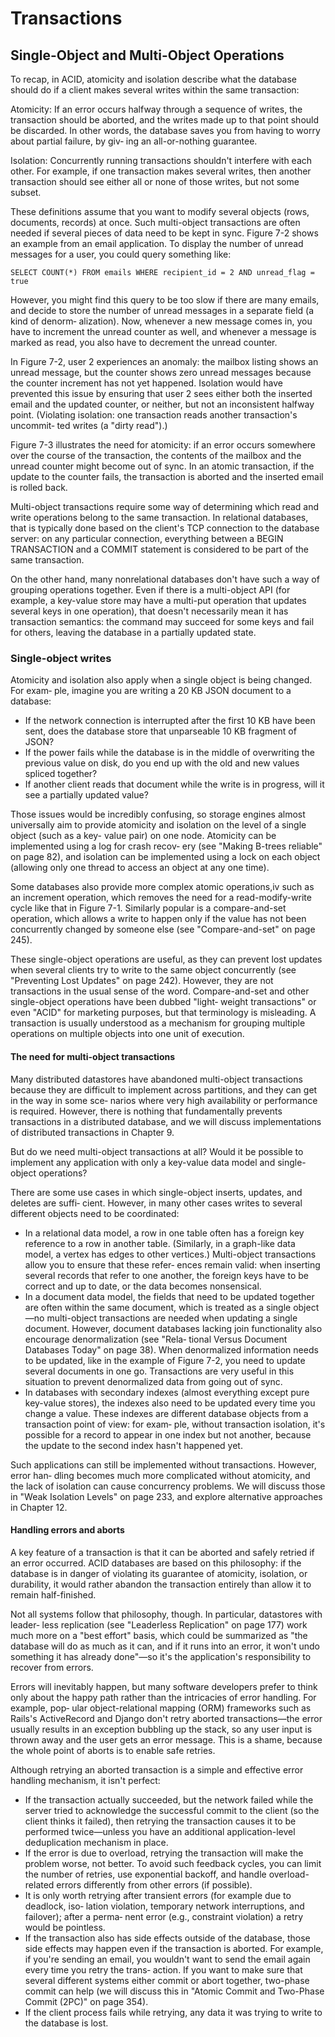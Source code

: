 # Transactions
## Single-Object and Multi-Object Operations
To recap, in ACID, atomicity and isolation describe what the database should do if a client makes several writes within the same transaction:

Atomicity: If an error occurs halfway through a sequence of writes, the transaction should be aborted, and the writes made up to that point should be discarded. In other words, the database saves you from having to worry about partial failure, by giv‐ ing an all-or-nothing guarantee.

Isolation: Concurrently running transactions shouldn't interfere with each other. For example, if one transaction makes several writes, then another transaction should see either all or none of those writes, but not some subset.

These definitions assume that you want to modify several objects (rows, documents, records) at once. Such multi-object transactions are often needed if several pieces of data need to be kept in sync. Figure 7-2 shows an example from an email application. To display the number of unread messages for a user, you could query something like:
```
SELECT COUNT(*) FROM emails WHERE recipient_id = 2 AND unread_flag = true
```
However, you might find this query to be too slow if there are many emails, and decide to store the number of unread messages in a separate field (a kind of denorm‐ alization). Now, whenever a new message comes in, you have to increment the unread counter as well, and whenever a message is marked as read, you also have to decrement the unread counter.

In Figure 7-2, user 2 experiences an anomaly: the mailbox listing shows an unread message, but the counter shows zero unread messages because the counter increment has not yet happened. Isolation would have prevented this issue by ensuring that user 2 sees either both the inserted email and the updated counter, or neither, but not an inconsistent halfway point. (Violating isolation: one transaction reads another transaction's uncommit‐ ted writes (a "dirty read").)

Figure 7-3 illustrates the need for atomicity: if an error occurs somewhere over the course of the transaction, the contents of the mailbox and the unread counter might become out of sync. In an atomic transaction, if the update to the counter fails, the transaction is aborted and the inserted email is rolled back.

Multi-object transactions require some way of determining which read and write operations belong to the same transaction. In relational databases, that is typically done based on the client's TCP connection to the database server: on any particular connection, everything between a BEGIN TRANSACTION and a COMMIT statement is considered to be part of the same transaction.

On the other hand, many nonrelational databases don't have such a way of grouping operations together. Even if there is a multi-object API (for example, a key-value store may have a multi-put operation that updates several keys in one operation), that doesn't necessarily mean it has transaction semantics: the command may succeed for some keys and fail for others, leaving the database in a partially updated state.

### Single-object writes
Atomicity and isolation also apply when a single object is being changed. For exam‐ ple, imagine you are writing a 20 KB JSON document to a database:
* If the network connection is interrupted after the first 10 KB have been sent, does the database store that unparseable 10 KB fragment of JSON?
* If the power fails while the database is in the middle of overwriting the previous value on disk, do you end up with the old and new values spliced together?
* If another client reads that document while the write is in progress, will it see a partially updated value?

Those issues would be incredibly confusing, so storage engines almost universally aim to provide atomicity and isolation on the level of a single object (such as a key- value pair) on one node. Atomicity can be implemented using a log for crash recov‐ ery (see "Making B-trees reliable" on page 82), and isolation can be implemented using a lock on each object (allowing only one thread to access an object at any one time).

Some databases also provide more complex atomic operations,iv such as an increment operation, which removes the need for a read-modify-write cycle like that in Figure 7-1. Similarly popular is a compare-and-set operation, which allows a write to happen only if the value has not been concurrently changed by someone else (see "Compare-and-set" on page 245).

These single-object operations are useful, as they can prevent lost updates when several clients try to write to the same object concurrently (see "Preventing Lost Updates" on page 242). However, they are not transactions in the usual sense of the word. Compare-and-set and other single-object operations have been dubbed "light‐ weight transactions" or even "ACID" for marketing purposes, but that terminology is misleading. A transaction is usually understood as a mechanism for grouping multiple operations on multiple objects into one unit of execution.

#### The need for multi-object transactions
Many distributed datastores have abandoned multi-object transactions because they are difficult to implement across partitions, and they can get in the way in some sce‐ narios where very high availability or performance is required. However, there is nothing that fundamentally prevents transactions in a distributed database, and we will discuss implementations of distributed transactions in Chapter 9.

But do we need multi-object transactions at all? Would it be possible to implement any application with only a key-value data model and single-object operations?

There are some use cases in which single-object inserts, updates, and deletes are suffi‐ cient. However, in many other cases writes to several different objects need to be coordinated:
* In a relational data model, a row in one table often has a foreign key reference to a row in another table. (Similarly, in a graph-like data model, a vertex has edges to other vertices.) Multi-object transactions allow you to ensure that these refer‐ ences remain valid: when inserting several records that refer to one another, the foreign keys have to be correct and up to date, or the data becomes nonsensical.
* In a document data model, the fields that need to be updated together are often within the same document, which is treated as a single object—no multi-object transactions are needed when updating a single document. However, document databases lacking join functionality also encourage denormalization (see "Rela‐ tional Versus Document Databases Today" on page 38). When denormalized information needs to be updated, like in the example of Figure 7-2, you need to update several documents in one go. Transactions are very useful in this situation to prevent denormalized data from going out of sync.
* In databases with secondary indexes (almost everything except pure key-value stores), the indexes also need to be updated every time you change a value. These indexes are different database objects from a transaction point of view: for exam‐ ple, without transaction isolation, it's possible for a record to appear in one index but not another, because the update to the second index hasn't happened yet.

Such applications can still be implemented without transactions. However, error han‐ dling becomes much more complicated without atomicity, and the lack of isolation can cause concurrency problems. We will discuss those in "Weak Isolation Levels" on page 233, and explore alternative approaches in Chapter 12.

#### Handling errors and aborts
A key feature of a transaction is that it can be aborted and safely retried if an error occurred. ACID databases are based on this philosophy: if the database is in danger of violating its guarantee of atomicity, isolation, or durability, it would rather abandon the transaction entirely than allow it to remain half-finished.

Not all systems follow that philosophy, though. In particular, datastores with leader‐ less replication (see "Leaderless Replication" on page 177) work much more on a "best effort" basis, which could be summarized as "the database will do as much as it can, and if it runs into an error, it won't undo something it has already done"—so it's the application's responsibility to recover from errors.

Errors will inevitably happen, but many software developers prefer to think only about the happy path rather than the intricacies of error handling. For example, pop‐ ular object-relational mapping (ORM) frameworks such as Rails's ActiveRecord and Django don't retry aborted transactions—the error usually results in an exception bubbling up the stack, so any user input is thrown away and the user gets an error message. This is a shame, because the whole point of aborts is to enable safe retries.

Although retrying an aborted transaction is a simple and effective error handling mechanism, it isn't perfect:
* If the transaction actually succeeded, but the network failed while the server tried to acknowledge the successful commit to the client (so the client thinks it failed), then retrying the transaction causes it to be performed twice—unless you have an additional application-level deduplication mechanism in place.
* If the error is due to overload, retrying the transaction will make the problem worse, not better. To avoid such feedback cycles, you can limit the number of retries, use exponential backoff, and handle overload-related errors differently from other errors (if possible).
* It is only worth retrying after transient errors (for example due to deadlock, iso‐ lation violation, temporary network interruptions, and failover); after a perma‐ nent error (e.g., constraint violation) a retry would be pointless.
* If the transaction also has side effects outside of the database, those side effects may happen even if the transaction is aborted. For example, if you're sending an email, you wouldn't want to send the email again every time you retry the trans‐ action. If you want to make sure that several different systems either commit or abort together, two-phase commit can help (we will discuss this in "Atomic Commit and Two-Phase Commit (2PC)" on page 354).
* If the client process fails while retrying, any data it was trying to write to the database is lost.
